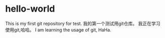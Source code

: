 # hello-world
This is my first git repository for test. 我的第一个测试用git仓库。
我正在学习使用git,哈哈。
I am learning the usage of git, HaHa.
